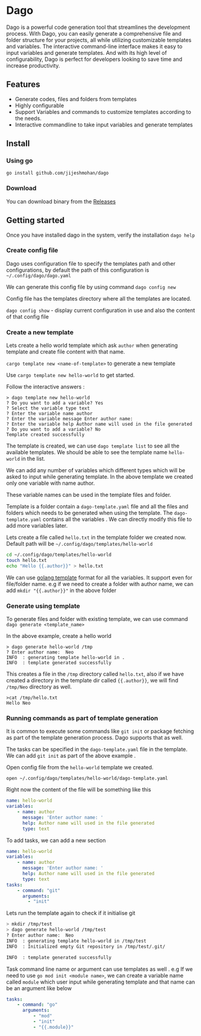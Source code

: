 # Dago

Dago is a powerful code generation tool that streamlines the development process. With Dago, you can easily generate a comprehensive file and folder structure for your projects, all while utilizing customizable templates and variables. The interactive command-line interface makes it easy to input variables and generate templates. And with its high level of configurability, Dago is perfect for developers looking to save time and increase productivity.

## Features 

- Generate codes, files and folders from templates
- Highly configurable 
- Support Variables and commands to customize templates according to the needs.
- Interactive commandline to take input variables and generate templates

## Install

### Using go 

`go install github.com/jijeshmohan/dago`

### Download 

You can download binary from the [Releases](https://github.com/jijeshmohan/dago/releases)

## Getting started

Once you have installed dago in the system, verify the installation `dago help `

### Create config file 

Dago uses configuration file to specify the templates path and other configurations, by default the path of this configuration is `~/.config/dago/dago.yaml`

We can generate this config file by using command `dago config new`

Config file has the templates directory where all the templates are located.

`dago config show` - display  current configuration in use and also the content of that config file

### Create a new template 

Lets create a hello world template which ask `author` when generating template and create file content with that name. 

`cargo template new <name-of-template>` to generate a new template 

Use `cargo template new hello-world` to get started. 

Follow the interactive answers :
```
> dago template new hello-world
? Do you want to add a variable? Yes
? Select the variable type text
? Enter the variable name author
? Enter the variable message Enter author name: 
? Enter the variable help Author name will used in the file generated
? Do you want to add a variable? No
Template created successfully
```


The template is created, we can use `dago template list` to see all the available templates. We should be able to see the template name `hello-world` in the list.

We can add any number of variables which different types which will be asked to input while generating template. In the above template we created only one variable with name author. 

These variable names can be used in the template files and folder.  

Template is a folder contain a `dago-template.yaml` file and all the files and folders which needs to be generated when using the template. The `dago-template.yaml` contains all the variables . We can directly modify this file to add more variables later. 

Lets create a file called `hello.txt` in the template folder we created now.  Default path will be `~/.config/dago/templates/hello-world`

```sh
cd ~/.config/dago/templates/hello-world
touch hello.txt
echo "Hello {{.author}}" > hello.txt 
```

We can use [golang template](https://pkg.go.dev/text/template) format for all the variables. It support even for file/folder name. e.g if we need to create a folder with author name, we can add `mkdir "{{.author}}"` in the above folder 

### Generate using template

To generate files and folder with existing template, we can use command `dago generate <template_name>`

In the above example, create a hello world 

```shell 
> dago generate hello-world /tmp
? Enter author name:  Neo
INFO  : generating template hello-world in .
INFO  : template generated successfully
```

This creates a file in the `/tmp` directory called `hello.txt`, also if we have created a directory in the template dir called `{{.author}}`, we will find `/tmp/Neo` directory as well.

```
>cat /tmp/hello.txt
Hello Neo
```


### Running commands as part of template generation

It is common to execute some commands like `git init` or package fetching as part of the template generation process. Dago supports that as well. 

The tasks can be specified in the `dago-template.yaml` file in the template. We can add `git init` as part of the above example . 

Open config file from the `hello-world` template we created.

`open ~/.config/dago/templates/hello-world/dago-template.yaml` 

Right now the content of the file will be something like this 

```yaml
name: hello-world
variables:
    - name: author
      message: 'Enter author name: '
      help: Author name will used in the file generated
      type: text
```

To add tasks, we can add a new section 

```yaml
name: hello-world
variables:
    - name: author
      message: 'Enter author name: '
      help: Author name will used in the file generated
      type: text
tasks:
    - command: "git"
      arguments:
        - "init"
```

Lets run the template again to check if it initialise git 

```sh 
> mkdir /tmp/test
> dago generate hello-world /tmp/test
? Enter author name:  Neo
INFO  : generating template hello-world in /tmp/test
INFO  : Initialized empty Git repository in /tmp/test/.git/

INFO  : template generated successfully
```

Task command line name or argument can use templates as well . e.g If we need to use `go mod init <module name>`, we can create a variable name called `module` which user input while generating template and that name can be an argument like below 

```yaml
tasks:
	- command: "go"
	  arguments: 
		  - "mod"
		  - "init"
		  - "{{.module}}"
```
